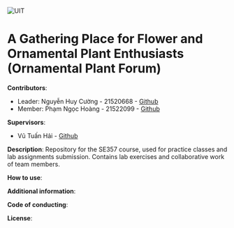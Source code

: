 

![UIT](https://img.shields.io/badge/from-UIT%20VNUHCM-blue?style=for-the-badge&link=https%3A%2F%2Fwww.uit.edu.vn%2F)

# A Gathering Place for Flower and Ornamental Plant Enthusiasts (Ornamental Plant Forum)

**Contributors**:

- Leader: Nguyễn Huy Cường - 21520668 - [Github](https://github.com/dedyoc)
- Member: Phạm Ngọc Hoàng - 21522099 - [Github](https://github.com/RosDeeper)

**Supervisors**:

- Vũ Tuấn Hải - [Github](https://github.com/vutuanhai237)

**Description**: Repository for the SE357 course, used for practice classes and lab assignments submission. Contains lab exercises and collaborative work of team members.

**How to use**:

**Additional information**:

**Code of conducting**:

**License**:

